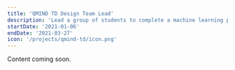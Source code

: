 ```yaml
---
title: 'QMIND TD Design Team Lead'
description: 'Lead a group of students to complete a machine learning project for our client TD.'
startDate: '2021-01-06'
endDate: '2021-03-27'
icon: '/projects/qmind-td/icon.png'
---
```


Content coming soon.